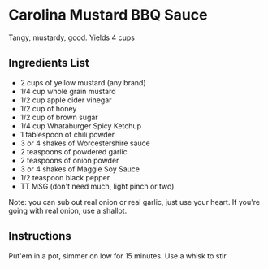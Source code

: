 # Carolina Mustard BBQ Sauce
Tangy, mustardy, good. Yields 4 cups

## Ingredients List
- 2 cups of yellow mustard (any brand)
- 1/4 cup whole grain mustard
- 1/2 cup apple cider vinegar
- 1/2 cup of honey
- 1/2 cup of brown sugar
- 1/4 cup Whataburger Spicy Ketchup
- 1 tablespoon of chili powder
- 3 or 4 shakes of Worcestershire sauce
- 2 teaspoons of powdered garlic
- 2 teaspoons of onion powder
- 3 or 4 shakes of Maggie Soy Sauce
- 1/2 teaspoon black pepper
- TT MSG (don't need much, light pinch or two)

Note: you can sub out real onion or real garlic, just use your heart. If you're going with real onion, use a shallot. 

## Instructions
Put'em in a pot, simmer on low for 15 minutes. Use a whisk to stir

